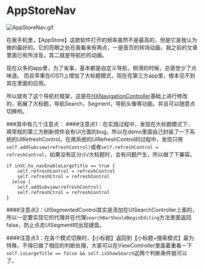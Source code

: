 # AppStoreNav

![AppStoreNav.gif](https://upload-images.jianshu.io/upload_images/3505762-73dc909530f41823.gif?imageMogr2/auto-orient/strip)



在我手机里，【AppStore】这款软件打开的频率虽然不是最高的，但是它是我认为做的最好的。它的亮眼之处在我看来有两点，一是首页的转场动画，我之前的文章里面已有所涉及，其二就是导航栏的动画。

现在众多的app里，为了省事，基本都是自定义导航，侧滑的时候，总感觉少了点味道。
而且苹果在iOS11上增加了大标题模式，现在在第三方app里，根本见不到其在里面的应用。

所以就有了这个导航栏框架，这是在[HXNavigationController](https://github.com/hxwxww/HXNavigationController)基础上进行修改的，拓展了大标题，导航Search，Segment，导航头像等功能。并且可以随意点切换哟。

###其中有几个注意点：
####注意点1：在实践过程中，发现在大标题模式下，用常规的第三方刷新控件会有UI方面的bug，所以在demo里面自己封装了一下系统的UIRefreshControl。在用系统的UIRefreshControl的过程中，发现只用```self.addSubview(refreshControl)```或者```self.refreshControl = refreshControl```，如果没有区分小/大标题时，会有问题产生，所以做了下兼容。
```
if inVC.hx_navEnableLargeTitle == true {
    self.refreshControl = refreshControl
    self.refreshCtrol = refreshControl
  }else {
    self.addSubview(refreshControl)
    self.refreshCtrol = refreshControl
}
```

####注意点2：UISegmentedControl其实是添加在UISearchController上面的，所以一定要实现它的代理并在代理```searchBarShouldBeginEditing```方法里面返回false，防止点击UISegment时出现键盘。

####注意点3：在各个模式切换时，【小标题】返回到【小标题+搜索模式】最为特殊，不得已做了相应的判断处理，大家可以在ViewController里面着重看一下```self.isLargeTitle == false && self.isShowSearch```这两个判断条件就可以了。
